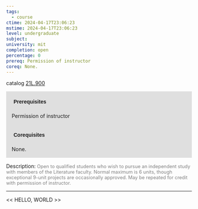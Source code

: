 ```yaml
---
tags:
  - course
ctime: 2024-04-17T23:06:23
mstime: 2024-04-17T23:06:23
level: undergraduate
subject: 
university: mit
completion: open
percentage: 0
prereq: Permission of instructor
coreq: None.
---
```


catalog [21L.900](http://student.mit.edu/catalog/m21La.html#21L.900)

<span style="display: block; padding: 15px; background-color: rgb(100, 100, 100, 0.2);"><font id="m_prereq2479_0" style="display: block; font-family: Arial, sans-serif; font-weight: bold; padding: 5px">Prerequisites</font><br><span id="prereq2479_0">Permission of instructor</span></span>
<span style="display: block; padding: 15px; background-color: rgb(100, 100, 100, 0.2);"><font id="m_coreq2479_0" style="display: block; font-family: Arial, sans-serif; font-weight: bold; padding: 5px">Corequisites</font><br><span id="coreq2479_0">None.</span></span>

<font style="">Description:</font>
<font style="color: grey; font-size: 0.8rem;">Open to qualified students who wish to pursue an independent study with members of the Literature faculty. Normal maximum is 6 units, though exceptional 9-unit projects are occasionally approved. May be repeated for credit with permission of instructor.</font>



---

<< HELLO, WORLD >>
